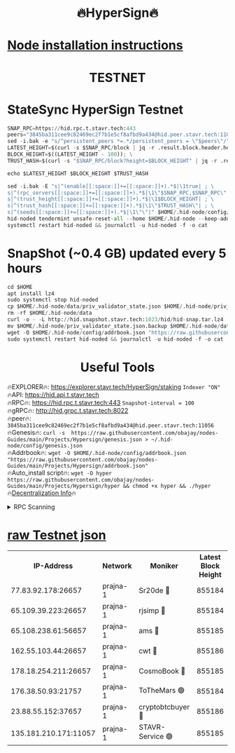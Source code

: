 <h1 align="center"> 🔥HyperSign🔥</h1>

[Node installation instructions](https://github.com/obajay/nodes-Guides/tree/main/Projects/Hypersign)
=

<h1 align="center"> TESTNET</h1>

# StateSync HyperSign Testnet
```python
SNAP_RPC=https://hid.rpc.t.stavr.tech:443
peers="3845ba311cee9c82469ec2f7b1e5cf8afbd9a434@hid.peer.stavr.tech:11056"
sed -i.bak -e "s/^persistent_peers *=.*/persistent_peers = \"$peers\"/" $HOME/.hid-node/config/config.toml
LATEST_HEIGHT=$(curl -s $SNAP_RPC/block | jq -r .result.block.header.height); \
BLOCK_HEIGHT=$((LATEST_HEIGHT - 100)); \
TRUST_HASH=$(curl -s "$SNAP_RPC/block?height=$BLOCK_HEIGHT" | jq -r .result.block_id.hash)

echo $LATEST_HEIGHT $BLOCK_HEIGHT $TRUST_HASH

sed -i.bak -E "s|^(enable[[:space:]]+=[[:space:]]+).*$|\1true| ; \
s|^(rpc_servers[[:space:]]+=[[:space:]]+).*$|\1\"$SNAP_RPC,$SNAP_RPC\"| ; \
s|^(trust_height[[:space:]]+=[[:space:]]+).*$|\1$BLOCK_HEIGHT| ; \
s|^(trust_hash[[:space:]]+=[[:space:]]+).*$|\1\"$TRUST_HASH\"| ; \
s|^(seeds[[:space:]]+=[[:space:]]+).*$|\1\"\"|" $HOME/.hid-node/config/config.toml
hid-noded tendermint unsafe-reset-all --home $HOME/.hid-node --keep-addr-book
systemctl restart hid-noded && journalctl -u hid-noded -f -o cat
```
# SnapShot (~0.4 GB) updated every 5 hours
```python
cd $HOME
apt install lz4
sudo systemctl stop hid-noded
cp $HOME/.hid-node/data/priv_validator_state.json $HOME/.hid-node/priv_validator_state.json.backup
rm -rf $HOME/.hid-node/data
curl -o - -L http://hid.snapshot.stavr.tech:1023/hid/hid-snap.tar.lz4 | lz4 -c -d - | tar -x -C $HOME/.hid-node --strip-components 2
mv $HOME/.hid-node/priv_validator_state.json.backup $HOME/.hid-node/data/priv_validator_state.json
wget -O $HOME/.hid-node/config/addrbook.json "https://raw.githubusercontent.com/obajay/nodes-Guides/main/Projects/Hypersign/addrbook.json"
sudo systemctl restart hid-noded && journalctl -u hid-noded -f -o cat
```

 <h1 align="center"> Useful Tools</h1>

🔥EXPLORER🔥:      https://explorer.stavr.tech/HyperSign/staking        `Indexer "ON"` \
🔥API:             https://hid.api.t.stavr.tech \
🔥RPC🔥:           https://hid.rpc.t.stavr.tech:443              `Snapshot-interval = 100` \
🔥gRPC🔥:          http://hid.grpc.t.stavr.tech:8022 \
🔥peer🔥:          `3845ba311cee9c82469ec2f7b1e5cf8afbd9a434@hid.peer.stavr.tech:11056` \
🔥Genesis🔥:     ```curl -s  https://raw.githubusercontent.com/obajay/nodes-Guides/main/Projects/Hypersign/genesis.json > ~/.hid-node/config/genesis.json``` \
🔥Addrbook🔥:    ```wget -O $HOME/.hid-node/config/addrbook.json "https://raw.githubusercontent.com/obajay/nodes-Guides/main/Projects/Hypersign/addrbook.json"``` \
🔥Auto_install script🔥: ```wget -O hyper https://raw.githubusercontent.com/obajay/nodes-Guides/main/Projects/Hypersign/hyper && chmod +x hyper && ./hyper``` \
🔥[Decentralization Info](https://github.com/obajay/StateSync-snapshots/tree/main/Projects/Hypersign/Decentralization)🔥

<details>
<summary>RPC Scanning</summary>

<h2 align="center"> We scan nodes in real time every 4 hours. And we provide the final result of RPC endpoints.
We cannot influence the operation of these nodes in any way. </h2>


```python
If Voting Power is higher than 0 --> then the Node is a validator of the network and may be subject to attack and be a potential threat to the chain.
```
```python
We marked such validators with a red symbol
```

</details>

[raw Testnet json](https://rpc-check.hypert.stavr.tech/hypert/rpc-hypert-result.json)
=

<table><tr><th>IP-Address</th><th>Network</th><th>Moniker</th><th>Latest Block Height</th><th>Earliest Block Height</th><th>Catching Up</th><th>Tx Index</th><th>Voting Power</th><th>Scan Time</th></tr><tr><td>77.83.92.178:26657</td><td>prajna-1</td><td>Sr20de 🔴</td><td>855184</td><td>1</td><td>False</td><td>on</td><td>1080256</td><td>2024-02-14T16:26:04.660736664UTC</td></tr><tr><td>65.109.39.223:26657</td><td>prajna-1</td><td>rjsimp 🔴</td><td>855184</td><td>1</td><td>False</td><td>on</td><td>1187264</td><td>2024-02-14T16:26:08.658746871UTC</td></tr><tr><td>65.108.238.61:56657</td><td>prajna-1</td><td>ams 🔴</td><td>855185</td><td>1</td><td>False</td><td>on</td><td>1227105</td><td>2024-02-14T16:26:13.450923018UTC</td></tr><tr><td>162.55.103.44:26657</td><td>prajna-1</td><td>cwt 🔴</td><td>855186</td><td>1</td><td>False</td><td>on</td><td>989833</td><td>2024-02-14T16:26:16.152919171UTC</td></tr><tr><td>178.18.254.211:26657</td><td>prajna-1</td><td>CosmoBook 🔴</td><td>855185</td><td>108201</td><td>False</td><td>on</td><td>990495</td><td>2024-02-14T16:26:13.072630389UTC</td></tr><tr><td>176.38.50.93:21757</td><td>prajna-1</td><td>ToTheMars 🟢</td><td>855184</td><td>635201</td><td>False</td><td>on</td><td>0</td><td>2024-02-14T16:26:06.199308041UTC</td></tr><tr><td>23.88.55.152:37657</td><td>prajna-1</td><td>cryptobtcbuyer 🔴</td><td>855186</td><td>755186</td><td>False</td><td>on</td><td>1213161</td><td>2024-02-14T16:26:16.400509637UTC</td></tr><tr><td>135.181.210.171:11057</td><td>prajna-1</td><td>STAVR-Service 🟢</td><td>855185</td><td>849801</td><td>False</td><td>on</td><td>0</td><td>2024-02-14T16:26:13.854425929UTC</td></tr></table>
